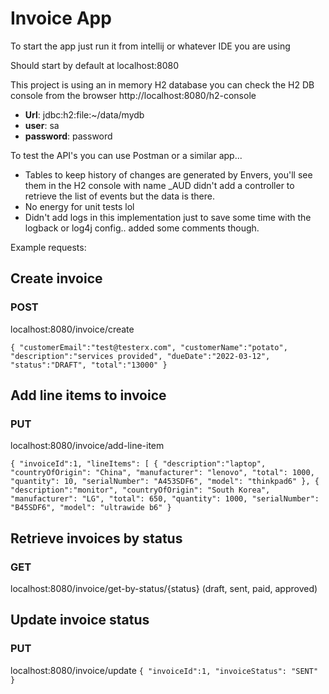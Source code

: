 # Invoice App

To start the app just run it from intellij or whatever IDE you are using

Should start by default at localhost:8080

This project is using an in memory H2 database
you can check the H2 DB console from the browser
http://localhost:8080/h2-console 
* **Url**: jdbc:h2:file:~/data/mydb
* **user**: sa
* **password**: password

To test the API's you can use Postman or a similar app...

* Tables to keep history of changes are generated by Envers, you'll see them in the H2 console with name <table-name>_AUD
didn't add a controller to retrieve the list of events but the data is there. 
* No energy for unit tests lol 
* Didn't add logs in this implementation just to save some time with the logback or log4j config.. added some comments though.

Example requests:

## **Create invoice**

### **POST**

localhost:8080/invoice/create

`{
"customerEmail":"test@testerx.com",
"customerName":"potato",
"description":"services provided",
"dueDate":"2022-03-12",
"status":"DRAFT",
"total":"13000"
}`

## Add line items to invoice 
### PUT
localhost:8080/invoice/add-line-item

`{
"invoiceId":1,
"lineItems": [
{
"description":"laptop",
"countryOfOrigin": "China",
"manufacturer": "lenovo",
"total": 1000,
"quantity": 10,
"serialNumber": "A453SDF6",
"model": "thinkpad6"
},
{
"description":"monitor",
"countryOfOrigin": "South Korea",
"manufacturer": "LG",
"total": 650,
"quantity": 1000,
"serialNumber": "B45SDF6",
"model": "ultrawide b6"
}`

## Retrieve invoices by status 

### GET

localhost:8080/invoice/get-by-status/{status} (draft, sent, paid, approved)

## Update invoice status

### PUT
localhost:8080/invoice/update
`{
"invoiceId":1,
"invoiceStatus": "SENT"
}`
